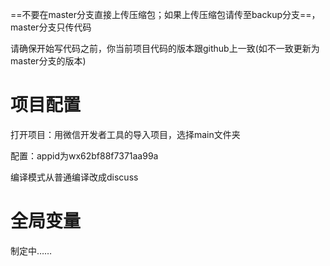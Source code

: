 ==不要在master分支直接上传压缩包；如果上传压缩包请传至backup分支==，master分支只传代码

请确保开始写代码之前，你当前项目代码的版本跟github上一致(如不一致更新为master分支的版本)

# 项目配置

打开项目：用微信开发者工具的导入项目，选择main文件夹

配置：appid为wx62bf88f7371aa99a

编译模式从普通编译改成discuss



# 全局变量

制定中……